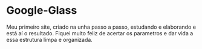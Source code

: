 # Google-Glass

Meu primeiro site, criado na unha passo a passo, estudando e elaborando e está aí o resultado.
Fiquei muito feliz de acertar os parametros e dar vida a essa estrutura limpa e organizada.
